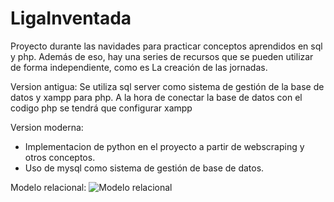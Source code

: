 # LigaInventada
 Proyecto durante las navidades para practicar conceptos aprendidos en sql y php.
 Además de eso, hay una series de recursos que se pueden utilizar de forma independiente, como es La creación de las jornadas.
 
 
 
 Version antigua:
 Se utiliza sql server como sistema de gestión de la base de datos y xampp para php. A la hora de conectar la base de datos con el codigo php se tendrá que configurar xampp
 
 
 
 Version moderna:

- Implementacion de python en el proyecto a partir de webscraping y otros conceptos.
- Uso de mysql como sistema de gestión de base de datos.




 Modelo relacional: 
![ Modelo relacional](https://github.com/Pollitodetroya/LigaInventada/blob/master/codigoSQL/ModeloRelacionalVersion8.png)
